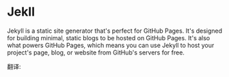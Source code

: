# Jekll

Jekyll is a static site generator that's perfect for GitHub Pages. It's designed for building minimal, static blogs to be hosted on GitHub Pages. It's also what powers GitHub Pages, which means you can use Jekyll to host your project's page, blog, or website from GitHub's servers for free.

翻译:
